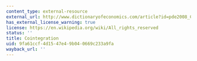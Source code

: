 ```yaml
---
content_type: external-resource
external_url: http://www.dictionaryofeconomics.com/article?id=pde2008_C000579&edition=current&q=cointegration&topicid=&result_number=1
has_external_license_warning: true
license: https://en.wikipedia.org/wiki/All_rights_reserved
status: ''
title: Cointegration
uid: 9fa61ccf-4d15-47e4-9b04-0669c233a9fa
wayback_url: ''
---
```

